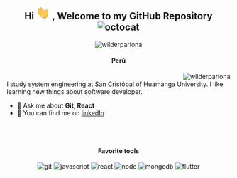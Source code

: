 <h2 align="center">
  Hi
  <img src="https://raw.githubusercontent.com/jhonPariona/images/master/ProfileReadme/Hi.gif" alt="hello" height="30"/>
  , Welcome to my GitHub Repository
  <img src="http://pngimg.com/uploads/github/github_PNG90.png" alt="octocat" height="30"/>
</h2>

<!-- gif 
<div align="center">
  <img src="https://raw.githubusercontent.com/jhonPariona/images/master/ProfileReadme/ezgif.com-gif-maker.gif"/>
</div>
-->

<!-- badges -->
<div align="center">
  <img src="https://komarev.com/ghpvc/?username=wilderpariona" alt="wilderpariona" />
</div>

<!-- presentation -->
<h4 align="center"> Perú </h4>


<!-- description -->
<div align="left">
  <img align="right" src="https://github-readme-stats.vercel.app/api?username=wilderpariona&hide_border=true&count_private=true&theme=buefy" alt="wilderpariona"/>
  <br/>
  I study system engineering at San Cristóbal of Huamanga University.
  I like learning new things about software developer.

  - 💬 Ask me about **Git, React**
  - 🔎 You can find me on [linkedIn](https://www.linkedin.com/in/wilder-pariona/)
</div>

<!-- favorite tools -->
<!-- <h2 align="center">Favorite Tools</h3> -->
<br/><br/>
<h4 align="center"> Favorite tools </h4>

<div align="center">
  <img src="https://media.giphy.com/media/kH1DBkPNyZPOk0BxrM/giphy.gif" alt="git"   height="80"/>
  <img src="https://media.giphy.com/media/XH9wwXfUXu91wAJwN5/giphy.gif" alt="javascript"   height="80"/>
  <img src="https://media.giphy.com/media/iFmw13LV1hHhViPPWz/giphy.gif" alt="react"   height="80"/>
  <img src="https://camo.githubusercontent.com/9a5abb6694acc0a7c27c79f6846a90ea8117a369/68747470733a2f2f6d65646961332e67697068792e636f6d2f6d656469612f6b64466338667562675333316238447356752f67697068792e77656270" alt="node"   height="80"/>
  <img src="https://media.giphy.com/media/wgFWLRiND4bkyYR4IN/giphy.gif" alt="mongodb"  height="80"/>
  <img src="https://media.giphy.com/media/TLaDluUpSbCKsSskMm/giphy.gif" alt="flutter"  height="80"/>
</div>


<!-- Recursos -->

<!-- ------------------ https://cultofthepartyparrot.com/ ------------------ -->

<!-- ---------------- https://visitor-badge.glitch.me/#docs ---------------- -->

<!-- --------- https://github.com/anuraghazra/github-readme-stats ---------- -->

<!-- ------- https://github.com/kefranabg/readme-md-generator#readme ------- -->

